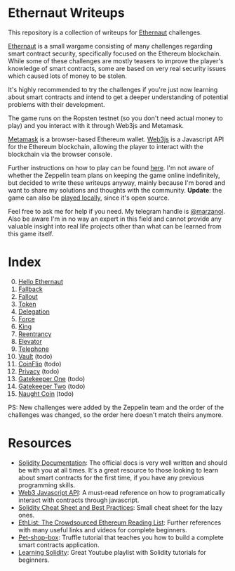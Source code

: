 # Ethernaut Writeups

This repository is a collection of writeups for [Ethernaut](https://ethernaut.zeppelin.solutions/) challenges.

[Ethernaut](https://ethernaut.zeppelin.solutions/) is a small wargame consisting of many challenges regarding smart contract security, specifically focused on the Ethereum blockchain. While some of these challenges are mostly teasers to improve the player's knowledge of smart contracts, some are based on very real security issues which caused lots of money to be stolen.

It's highly recommended to try the challenges if you're just now learning about smart contracts and intend to get a deeper understanding of potential problems with their development.

The game runs on the Ropsten testnet (so you don't need actual money to play) and you interact with it through Web3js and Metamask.

[Metamask](https://chrome.google.com/webstore/detail/metamask/nkbihfbeogaeaoehlefnkodbefgpgknn) is a browser-based Ethereum wallet. [Web3js](https://github.com/ethereum/web3.js/) is a Javascript API for the Ethereum blockchain, allowing the player to interact with the blockchain via the browser console.

Further instructions on how to play can be found [here](https://ethernaut.zeppelin.solutions/help). I'm not aware of whether the Zeppelin team plans on keeping the game online indefinitely, but decided to write these writeups anyway, mainly because I'm bored and want to share my solutions and thoughts with the community. **Update**: the game can also be [played locally](https://github.com/OpenZeppelin/ethernaut), since it's open source.

Feel free to ask me for help if you need. My telegram handle is [@marzanol](tg://resolve?domain=marzanol). Also be aware I'm in no way an expert in this field and cannot provide any valuable insight into real life projects other than what can be learned from this game itself.

# Index
0. [Hello Ethernaut](0-hello.md)
1. [Fallback](1-fallback.md)
2. [Fallout](2-fallout.md)
3. [Token](3-token.md)
4. [Delegation](4-delegation.md)
5. [Force](5-force.md)
6. [King](6-king.md)
7. [Reentrancy](7-reentrancy.md)
8. [Elevator](8-elevator.md)
9. [Telephone](9-telephone.md)
10. [Vault](10-vault.md) (todo)
11. [CoinFlip](11-coinflip.md) (todo)
12. [Privacy](12-privacy.md) (todo)
13. [Gatekeeper One](13-gatekeeper-1.md) (todo)
14. [Gatekeeper Two](14-gatekeeper-2.md) (todo)
15. [Naught Coin](15-naughtcoin.md) (todo)


PS: New challenges were added by the Zeppelin team and the order of the challenges was changed, so the order here doesn't match theirs anymore.

# Resources
* [Solidity Documentation](https://solidity.readthedocs.io/en/develop/):
The official docs is very well written and should be with you at all times. It's a great resource to those looking to learn about smart contracts for the first time, if you have any previous programming skills.
* [Web3 Javascript API](https://github.com/ethereum/wiki/wiki/JavaScript-API):
A must-read reference on how to programatically interact with contracts through javascript.
* [Solidity Cheat Sheet and Best Practices](https://github.com/manojpramesh/solidity-cheatsheet): Small cheat sheet for the lazy ones.
* [EthList: The Crowdsourced Ethereum Reading List](https://github.com/Scanate/EthList): Further references with many useful links and videos for complete beginners.
* [Pet-shop-box](https://github.com/truffle-box/pet-shop-box): Truffle tutorial that teaches you how to build a complete smart contracts application.
* [Learning Solidity](https://www.youtube.com/watch?v=v_hU0jPtLto&list=PL16WqdAj66SCOdL6XIFbke-XQg2GW_Avg): Great Youtube playlist with Solidity tutorials for beginners.
